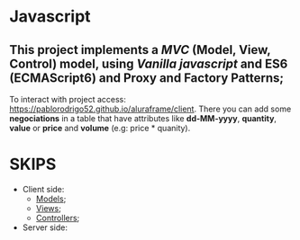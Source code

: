 # Javascript 

## This project implements a _MVC_ (Model, View, Control) model, using *Vanilla javascript* and ES6 (ECMAScript6) and Proxy and Factory Patterns;

To interact with project access: https://pablorodrigo52.github.io/aluraframe/client. There you can add some **negociations** in a table that have attributes like **dd-MM-yyyy**, **quantity**, **value** or **price** and **volume** (e.g: price * quanity).

# SKIPS
- Client side:
    - [Models](https://github.com/pablorodrigo52/aluraframe/tree/master/client/js/app/models);
    - [Views](https://github.com/pablorodrigo52/aluraframe/tree/master/client/js/app/views);
    - [Controllers](https://github.com/pablorodrigo52/aluraframe/tree/master/client/js/app/controllers);
- Server side:



